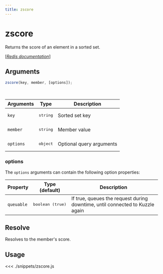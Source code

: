 ```yaml
---
title: zscore
---
```


# zscore

Returns the score of an element in a sorted set.

[[_Redis documentation_]](https://redis.io/commands/zscore)

## Arguments

```js
zscore(key, member, [options]);
```

<br/>

| Arguments | Type              | Description              |
| --------- | ----------------- | ------------------------ |
| `key`     | <pre>string</pre> | Sorted set key           |
| `member`  | <pre>string</pre> | Member value             |
| `options` | <pre>object</pre> | Optional query arguments |

### options

The `options` arguments can contain the following option properties:

| Property   | Type (default)            | Description                                                                  |
| ---------- | ------------------------- | ---------------------------------------------------------------------------- |
| `queuable` | <pre>boolean (true)</pre> | If true, queues the request during downtime, until connected to Kuzzle again |

## Resolve

Resolves to the member's score.

## Usage

<<< ./snippets/zscore.js

